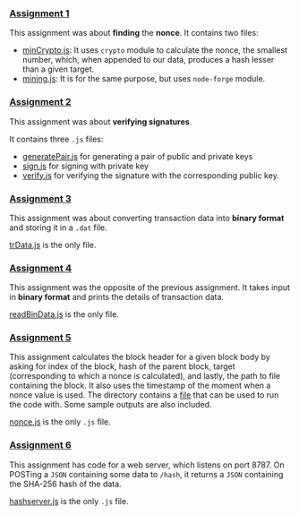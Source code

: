 ### [Assignment 1](./Assignment1)
This assignment was about **finding** the **nonce**. 
It contains two files:
- [minCrypto.js](./Assignment1/minCrypto.js): It uses `crypto` module to calculate the nonce, the smallest number, 
which, when appended to our data, produces a hash lesser than a given target.
- [mining.js](./Assignment1/mining.js): It is for the same purpose, but uses `node-forge` module.


### [Assignment 2](./Assignment2)
This assignment was about **verifying signatures**.

It contains three `.js` files:
- [generatePair.js](./Assignment2/generatePair.js) for generating a pair of public and private keys
- [sign.js](./Assignment2/sign.js) for signing with private key
- [verify.js](./Assignment2/verify.js) for verifying the signature with the corresponding public key.


### [Assignment 3](./Assignment3)
This assignment was about converting transaction data into **binary format** and storing it in a `.dat` file.

[trData.js](./Assignment3/trData.js) is the only file.


### [Assignment 4](./Assignment4)
This assignment was the opposite of the previous assignment. It takes input in **binary format** and prints the details of transaction data.

[readBinData.js](./Assignment4/readBinData.js) is the only file.


### [Assignment 5](./Assignment5)
This assignment calculates the block header for a given block body by asking for index of the block, hash of the parent block, target (corresponding to which a nonce is calculated), and lastly, the path to file containing the block.
It also uses the timestamp of the moment when a nonce value is used.
The directory contains a [file](./Assignment5/sample.dat) that can be used to run the code with. 
Some sample outputs are also included.

[nonce.js](./Assignment5/nonce.js) is the only `.js` file.


### [Assignment 6](./Assignment6)
This assignment has code for a web server, which listens on port 8787. On POSTing a `JSON` containing some data to `/hash`, it returns a `JSON` containing the SHA-256 hash of the data.

[hashserver.js](./Assignment6/hashserver.js) is the only `.js` file.